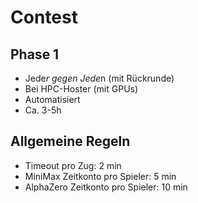 Contest
=======

## Phase 1

- Jede*r gegen Jede*n (mit Rückrunde)
- Bei HPC-Hoster (mit GPUs)
- Automatisiert
- Ca. 3-5h

## Allgemeine Regeln

- Timeout pro Zug: 2 min
- MiniMax Zeitkonto pro Spieler: 5 min
- AlphaZero Zeitkonto pro Spieler: 10 min

